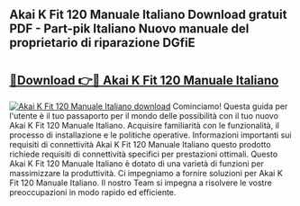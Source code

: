 ## Akai K Fit 120 Manuale Italiano Download gratuit PDF - Part-pik Italiano Nuovo manuale del proprietario di riparazione DGfiE

# <h2><a href="http://dfg53m7.blite.top/?on=Akai+K+Fit+120+Manuale+Italiano">🔗Download 👉🔴 Akai K Fit 120 Manuale Italiano</a></h2>

[![Akai K Fit 120 Manuale Italiano download](https://i.imgur.com/lujVjoI.png)](http://dfg53m7.blite.top/?on=Akai+K+Fit+120+Manuale+Italiano)
Cominciamo! Questa guida per l'utente è il tuo passaporto per il mondo delle possibilità con il tuo nuovo Akai K Fit 120 Manuale Italiano. Acquisire familiarità con le funzionalità, il processo di installazione e le politiche operative. Informazioni importanti sui requisiti di connettività Akai K Fit 120 Manuale Italiano questo prodotto richiede requisiti di connettività specifici per prestazioni ottimali. Questo Akai K Fit 120 Manuale Italiano è dotato di una varietà di funzioni per massimizzare la produttività. Ci impegniamo a fornire soluzioni per Akai K Fit 120 Manuale Italiano. Il nostro Team si impegna a risolvere le vostre preoccupazioni in modo rapido ed efficiente.

